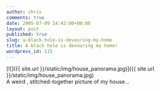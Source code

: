 ```yaml
---
author: chris
comments: true
date: 2005-07-09 14:42:00+00:00
layout: post
published: true
slug: a-black-hole-is-devouring-my-home
title: A black hole is devouring my home!
wordpress_id: 115
---
```


[![]({{ site.url }}/static/img/house_panorama.jpg)]({{ site.url }}/static/img/house_panorama.jpg)  
A weird , stitched-together picture of my house...  

